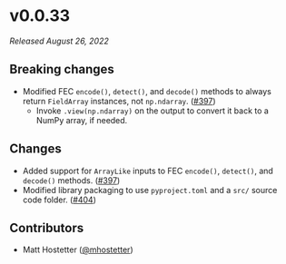 # v0.0.33

*Released August 26, 2022*

## Breaking changes

- Modified FEC `encode()`, `detect()`, and `decode()` methods to always return `FieldArray` instances, not `np.ndarray`. ([#397](https://github.com/mhostetter/galois/pull/397))
  - Invoke `.view(np.ndarray)` on the output to convert it back to a NumPy array, if needed.

## Changes

- Added support for `ArrayLike` inputs to FEC `encode()`, `detect()`, and `decode()` methods. ([#397](https://github.com/mhostetter/galois/pull/397))
- Modified library packaging to use `pyproject.toml` and a `src/` source code folder. ([#404](https://github.com/mhostetter/galois/pull/404))

## Contributors

- Matt Hostetter ([@mhostetter](https://github.com/mhostetter))
